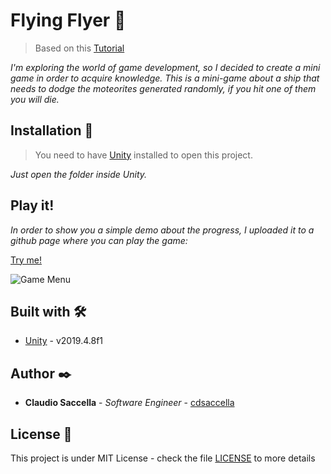 # Flying Flyer 🚀

> Based on this [Tutorial](https://www.youtube.com/watch?v=sT5sBkkmuaQ&t=6077s)

_I'm exploring the world of game development, so I decided to create a mini game in order to acquire knowledge. This is a mini-game about a ship that needs to dodge the moteorites generated randomly, if you hit one of them you will die._

## Installation 🔧

> You need to have [Unity](https://unity.com) installed to open this project.

_Just open the folder inside Unity._

## Play it! 

_In order to show you a simple demo about the progress, I uploaded it to a github page where you can play the game:_

[Try me!](https://cdsaccella.github.io/flying-flyer/)

![Game Menu](https://github.com/cdsaccella/flying-flyer/blob/master/image.png)

## Built with 🛠️

* [Unity](https://unity.com/) - v2019.4.8f1

## Author ✒️

* **Claudio Saccella** - *Software Engineer* - [cdsaccella](https://github.com/cdsaccella)

## License 📄

This project is under MIT License - check the file [LICENSE](LICENSE) to more details
